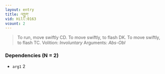 ```yaml
---
layout: entry
title: འཁྱུག་
vid: Hill:0163
vcount: 2
---
```

> To run, move swiftly CD\. To move swiftly, to flash DK\. To move swiftly, to flash TC\.
> Volition: _Involuntary_
> Arguments: _Abs-Obl_


### Dependencies (N = 2)
* `arg1` 2
